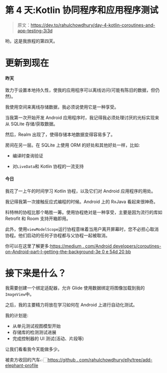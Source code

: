# 第 4 天:Kotlin 协同程序和应用程序测试

> 原文：<https://dev.to/rahulchowdhury/day-4-kotlin-coroutines-and-app-testing-3i3d>

哟，这是我旅程的第四天。

# 更新到现在

#### 昨天

致力于设置本地持久性，使我的应用程序可以离线访问(可能有陈旧的数据，但仍然)。

我使用空间来离线存储数据，我必须说使用它是一种享受。

当我第一次开始开发 Android 应用程序时，我记得我必须处理讨厌的光标实现来从 SQLite 存储/获取数据。

然后，Realm 出现了，使得存储本地数据变得容易多了。

房间在另一层。在 SQLite 上使用 ORM 的好处和其他好处一样，比如:

*   编译时查询验证

*   对`LiveData`和 Kotlin 协程的一流支持

#### 今日

我花了一上午的时间学习 Kotlin 协程，以及它们对 Android 应用程序的用处。

我记得我第一次接触反应式编程的时候。Android 上的 RxJava 看起来很神奇。

科特林的协程比那个略胜一筹。使用协程绝对是一种享受，主要是因为流行的库如 Retrofit 和 Room 支持开箱即用。

此外，使用`viewModelScope`运行协程意味着当用户离开屏幕时，您不必担心取消协程。他们启动的任何子协程都与父协程一起被取消。

你可以在这里了解更多:[https://medium . com/Android developers/coroutines-on-Android-part-I-getting-the-background-3e 0 e 54d 20 bb](https://medium.com/androiddevelopers/coroutines-on-android-part-i-getting-the-background-3e0e54d20bb)

# 接下来是什么？

我需要创建一个绑定适配器，允许 Glide 使用数据绑定将图像加载到我的`ImageView`中。

之后，我的主要精力将放在学习如何在 Android 上进行自动化测试。

我的计划是:

*   从单元测试视图模型开始
*   存储库的检测测试进展
*   完成控制器的 UI 测试(活动、片段等)

让我们看看我今天能做多少。

被卖方收回的汽车👉🏻[https://github . com/rahulchowdhury/elly/tree/add-elephant-profile](https://github.com/rahulchowdhury/elly/tree/add-elephant-profile)